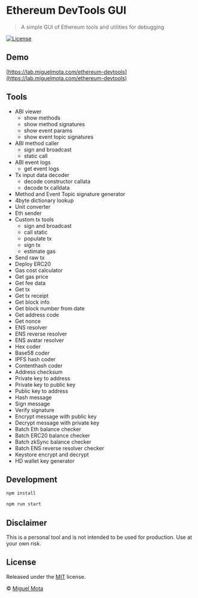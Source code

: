 # Ethereum DevTools GUI

> A simple GUI of Ethereum tools and utilities for debugging

[![License](http://img.shields.io/badge/license-MIT-blue.svg)](https://raw.githubusercontent.com/miguelmota/ethereum-devtools/master/LICENSE)

## Demo

[https://lab.miguelmota.com/ethereum-devtools](https://lab.miguelmota.com/ethereum-devtools)

## Tools

- ABI viewer
  - show methods
  - show method signatures
  - show event params
  - show event topic signatures
- ABI method caller
  - sign and broadcast
  - static call
- ABI event logs
  - get event logs
- Tx input data decoder
  - decode constructor callata
  - decode tx calldata
- Method and Event Topic signature generator
- 4byte dictionary lookup
- Unit converter
- Eth sender
- Custom tx tools
  - sign and broadcast
  - call static
  - populate tx
  - sign tx
  - estimate gas
- Send raw tx
- Deploy ERC20
- Gas cost calculator
- Get gas price
- Get fee data
- Get tx
- Get tx receipt
- Get block info
- Get block number from date
- Get address code
- Get nonce
- ENS resolver
- ENS reverse resolver
- ENS avatar resolver
- Hex coder
- Base58 coder
- IPFS hash coder
- Contenthash coder
- Address checksum
- Private key to address
- Private key to public key
- Public key to address
- Hash message
- Sign message
- Verify signature
- Encrypt message with public key
- Decrypt message with private key
- Batch Eth balance checker
- Batch ERC20 balance checker
- Batch zkSync balance checker
- Batch ENS reverse resolver checker
- Keystore encrypt and decrypt
- HD wallet key generator

## Development

```bash
npm install
```

```bash
npm run start
```

## Disclaimer

This is a personal tool and is not intended to be used for production. Use at your own risk.

## License

Released under the [MIT](./LICENSE) license.

© [Miguel Mota](https://github.com/miguelmota)
